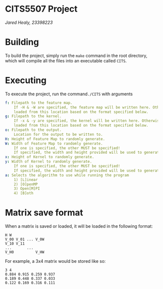 # CITS5507 Project
_Jared Healy, 23398223_

# Building
To build the project, simply run the `make` command in the root directory, which will compile all the files into an 
executable called `CITS`.

# Executing
To execute the project, run the command`./CITS` with arguments 
```yaml
f: Filepath to the feature map.  
    If -H & -W are specified, the feature map will be written here. Otherwise it will be
    loaded from this location based on the format specified below.
g: Filepath to the kernel.
    If -x & -y are specified, the kernel will be written here. Otherwise it will be
    loaded from this location based on the format specified below.
o: Filepath to the output.
    Location for the output to be written to.
H: Height of Feature Map to randomly generate.
W: Width of Feature Map to randomly generate.
    If one is specified, the other MUST be specified!
    If specified, the width and height provided will be used to generate a random feature map.
x: Height of Kernel to randomly generate.
y: Width of Kernel to randomly generate.
    If one is specified, the other MUST be specified!
    If specified, the width and height provided will be used to generate a random kernel.
a: Selects the algorithm to use while running the program
    1) [L]inear
    2) [O]penMP
    3) Open[M]PI
    4) [B]oth
```

# Matrix save format
When a matrix is saved or loaded, it will be loaded in the following format:

```
H W
V_00 V_01 ... V_0W
V_10 V_11
...       ...
V_H0          V_HW
```

For example, a 3x4 matrix would be stored like so:

```
3 4
0.884 0.915 0.259 0.937
0.189 0.448 0.337 0.033
0.122 0.169 0.316 0.111
```